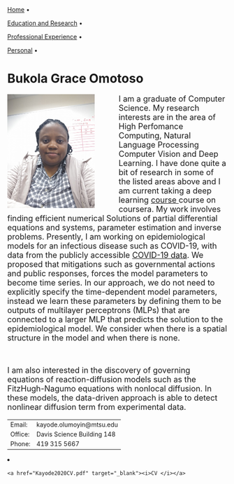 


<div class="info2">
<a href="">Home</a>
<span class="spaced">•</span>

<a href="research.html">Education and Research</a>
<span class="spaced">•</span>

<a href="teaching.html">Professional Experience</a>
<span class="spaced">•</span>

<a href="personal.html">Personal</a>
<span class="spaced">•</span>

</div>

<div id="container">
<p id="content">
</p><h1>Bukola Grace Omotoso</h1>

<img src="grace_photo.jpg" alt="Picture of Grace Omotoso" width="200" height="260" align="left" style="margin-top: 0px; margin-right: 55px; margin-bottom: 0px; margin-left: 0px;">

<p style="font-size: 18px;">
I am a graduate of Computer Science. My research interests are in the area of High Perfomance Computing, Natural Language Processing Computer Vision and Deep Learning. 
I have done quite a bit of research in some of the listed areas above and I am current taking a deep learning <a href="https://www.coursera.org/specializations/deep-learning
" target="_blank">course </a>course on coursera.  My work involves finding
efficient numerical Solutions of partial differential equations and systems, parameter estimation and inverse
problems. Presently, I am working on epidemiological models for an infectious disease such as COVID-19, with data
from the publicly accessible
<a href="https://github.com/CSSEGISandData/COVID-19/tree/master/csse_covid_19_data/csse_covid_19_daily_reports
" target="_blank">COVID-19 data</a>. We proposed that mitigations such as governmental actions and public responses,
forces the model parameters to become time series. In our approach, we do not need to explicitly specify the
time-dependent model parameters, instead we learn these parameters by defining them to be outputs of multilayer
perceptrons (MLPs) that are connected to a larger MLP that predicts the solution to the epidemiological model.
We consider when there is a spatial structure in the model and when there is none.
</p>
<br clear="left">
<p style="font-size: 18px;">
I am also interested in the discovery of governing equations of reaction-diffusion models such as the FitzHugh-Nagumo
equations with nonlocal diffusion. In these models, the data-driven approach is able to detect nonlinear diffusion term
from experimental data.


</p>

<div class="info">

</div>

<table>

<tbody><tr>
<td class="ciname">Email: </td>
<td class="cidata">
kayode.olumoyin@mtsu.edu
</td>
</tr>


<tr>
<td class="ciname">Office: </td>
<td class="cidata">Davis Science Building 148</td>
</tr>

<tr>
<td class="ciname">Phone: </td>
<td class="cidata">419 315 5667</td>
</tr>

</tbody></table>

<li>

    <a href="Kayode2020CV.pdf" target="_blank"><i>CV </i></a>

</li><table class="vita">
<tbody><tr valign="top">

</tr></tbody></table>

<p></p>

</div>


